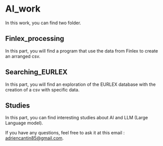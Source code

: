 # AI_work

In this work, you can find two folder.

## Finlex_processing

In this part, you will find a program that use the data from Finlex to create an arranged csv.

## Searching_EURLEX

In this part, you will find an exploration of the EURLEX database with the creation of a csv with specific data.

## Studies 

In this part, you can find interesting studies about AI and LLM (Large Language model).

If you have any questions, feel free to ask it at this email : adriencantin85@gmail.com.